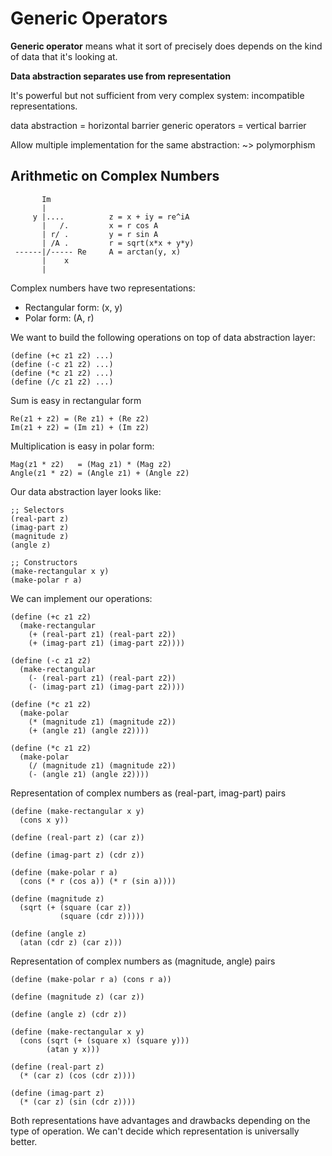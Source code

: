 # Generic Operators

**Generic operator** means what it sort of precisely does depends on the kind of data that it's looking at.

**Data abstraction separates use from representation**

It's powerful but not sufficient from very complex system: incompatible representations.

data abstraction = horizontal barrier generic operators = vertical barrier

Allow multiple implementation for the same abstraction: ~> polymorphism

## Arithmetic on Complex Numbers

           Im
           |
         y |....          z = x + iy = re^iA
           |   /.         x = r cos A
           | r/ .         y = r sin A
           | /A .         r = sqrt(x*x + y*y)
     ------|/----- Re     A = arctan(y, x)
           |    x
           |

Complex numbers have two representations:

* Rectangular form: (x, y)
* Polar form: (A, r)

We want to build the following operations on top of data abstraction layer:

    (define (+c z1 z2) ...)
    (define (-c z1 z2) ...)
    (define (*c z1 z2) ...)
    (define (/c z1 z2) ...)

Sum is easy in rectangular form

    Re(z1 + z2) = (Re z1) + (Re z2)
    Im(z1 + z2) = (Im z1) + (Im z2)

Multiplication is easy in polar form:

    Mag(z1 * z2)   = (Mag z1) * (Mag z2)
    Angle(z1 * z2) = (Angle z1) + (Angle z2)

Our data abstraction layer looks like:

    ;; Selectors
    (real-part z)
    (imag-part z)
    (magnitude z)
    (angle z)

    ;; Constructors
    (make-rectangular x y)
    (make-polar r a)

We can implement our operations:

    (define (+c z1 z2)
      (make-rectangular
        (+ (real-part z1) (real-part z2))
        (+ (imag-part z1) (imag-part z2))))

    (define (-c z1 z2)
      (make-rectangular
        (- (real-part z1) (real-part z2))
        (- (imag-part z1) (imag-part z2))))

    (define (*c z1 z2)
      (make-polar
        (* (magnitude z1) (magnitude z2))
        (+ (angle z1) (angle z2))))

    (define (*c z1 z2)
      (make-polar
        (/ (magnitude z1) (magnitude z2))
        (- (angle z1) (angle z2))))

Representation of complex numbers as (real-part, imag-part) pairs

    (define (make-rectangular x y)
      (cons x y))

    (define (real-part z) (car z))

    (define (imag-part z) (cdr z))

    (define (make-polar r a)
      (cons (* r (cos a)) (* r (sin a))))

    (define (magnitude z)
      (sqrt (+ (square (car z))
               (square (cdr z)))))

    (define (angle z)
      (atan (cdr z) (car z)))

Representation of complex numbers as (magnitude, angle) pairs

    (define (make-polar r a) (cons r a))

    (define (magnitude z) (car z))

    (define (angle z) (cdr z))

    (define (make-rectangular x y)
      (cons (sqrt (+ (square x) (square y)))
            (atan y x)))

    (define (real-part z)
      (* (car z) (cos (cdr z))))

    (define (imag-part z)
      (* (car z) (sin (cdr z))))

Both representations have advantages and drawbacks depending on the type of operation.
We can't decide which representation is universally better.